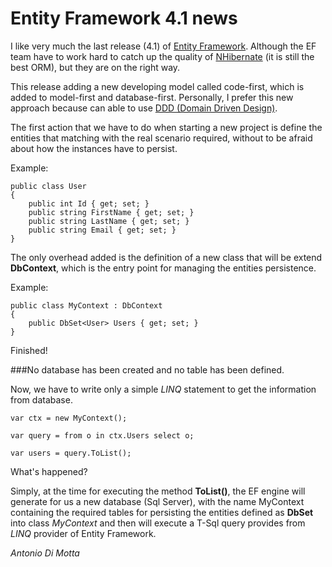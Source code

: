 # Entity Framework 4.1 news

I like very much the last release (4.1) of [Entity Framework](http://msdn.microsoft.com/en-us/data/aa937723).
Although the EF team have to work hard to catch up the quality of [NHibernate](http://www.nhforge.org/) (it is still the best ORM), but
they are on the right way.

This release adding a new developing model called code-first, which is added to model-first and database-first.
Personally, I prefer this new approach because can able to use [DDD (Domain Driven Design)](http://www.amazon.com/Domain-Driven-Design-Tackling-Complexity-Software/dp/0321125215).

The first action that we have to do when starting a new project is define the entities that matching with the real scenario
required, without to be afraid about how the instances have to persist.

Example:

    public class User
    {
        public int Id { get; set; }
        public string FirstName { get; set; }
        public string LastName { get; set; }
        public string Email { get; set; }
    }

The only overhead added is the definition of a new class that will be extend **DbContext**,
which is the entry point for managing the entities persistence.

Example:

    public class MyContext : DbContext
    {
        public DbSet<User> Users { get; set; }
    }
    
Finished!

###No database has been created and no table has been defined.

Now, we have to write only a simple *LINQ* statement to get the information from database.

    var ctx = new MyContext();
    
    var query = from o in ctx.Users select o;
    
    var users = query.ToList();
    
What's happened?

Simply, at the time for executing the method **ToList()**, the EF engine will generate for us a new database (Sql Server),
with the name MyContext containing the required tables for persisting the entities defined as **DbSet** into class *MyContext* and then
will execute a T-Sql query provides from *LINQ* provider of Entity Framework.

*Antonio Di Motta*
